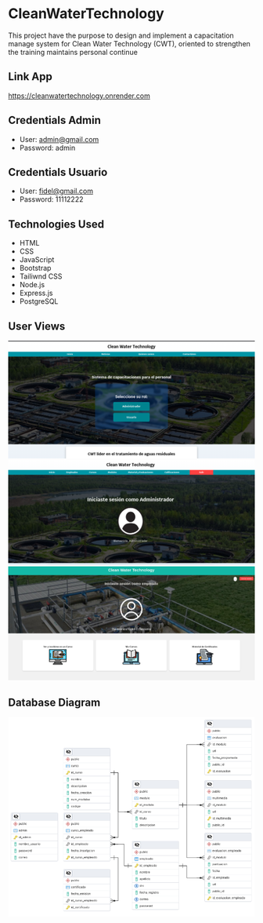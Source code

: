# CleanWaterTechnology

This project have the purpose to design and implement a capacitation manage system for Clean Water Technology (CWT), oriented to strengthen the training maintains personal continue

## Link App

https://cleanwatertechnology.onrender.com

## Credentials Admin

* User: admin@gmail.com
* Password: admin

## Credentials Usuario

* User: fidel@gmail.com
* Password: 11112222

## Technologies Used

- HTML
- CSS
- JavaScript
- Bootstrap 
- Tailiwnd CSS
- Node.js
- Express.js
- PostgreSQL

## User Views

![Vista de Inicio](inicio.png)
![Vista de Bienvenida de Admin](admin.png)
![Vista de Bienvenida de Usuario](usuario.png)

## Database Diagram

![ERD Diagram](database/db_postgresql.png)

